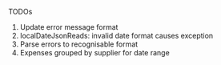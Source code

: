 TODOs

1) Update error message format
2) localDateJsonReads: invalid date format causes exception
3) Parse errors to recognisable format
4) Expenses grouped by supplier for date range

